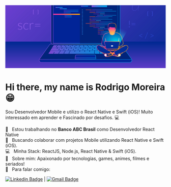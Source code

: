 <img width="auto" src="https://github.com/rodrigomoreir/rodrigomoreir/blob/main/developer-guide-blog-2.png" />

# Hi there, my name is Rodrigo Moreira 😁

Sou Desenvolvedor Mobile e utilizo o React Native e Swift (iOS)! 
Muito interessado em aprender e
Fascinado por desafios. :computer:

 :rocket:  &nbsp; Estou trabalhando no **Banco ABC Brasil** como Desenvolvedor React Native
 <br/> :purple_heart: &nbsp; Buscando colaborar com projetos Mobile utilizando React Native e Swift (iOS).
 <br/> :computer: &nbsp; Minha Stack: ReactJS, Node.js, React Native & Swift (iOS).
 <br/> 💬  &nbsp; Sobre mim: Apaixonado por tecnologias, games, animes, filmes e seriados!
 <br/> :email: &nbsp; Para falar comigo:
 
 [![Linkedin Badge](https://img.shields.io/badge/-RodrigoMoreira-blue?style=flat-square&logo=Linkedin&logoColor=white&link=https://www.linkedin.com/in/tgmarinho/)](https://www.linkedin.com/in/rodrigo-alves-moreira-ba3b9317b/) 
  | 
[![Gmail Badge](https://img.shields.io/badge/-rodrigoalvesm06@gmail.com-c14438?style=flat-square&logo=Gmail&logoColor=white&link=mailto:rodrigoalvesm06@gmail.com)](mailto:rodrigoalvesm06@gmail.com)

<!--
**rodrigomoreir/rodrigomoreir** is a ✨ _special_ ✨ repository because its `README.md` (this file) appears on your GitHub profile.

Here are some ideas to get you started:

- 🔭 I’m currently working on ...
- 🌱 I’m currently learning ...
- 👯 I’m looking to collaborate on ...
- 🤔 I’m looking for help with ...
- 💬 Ask me about ...
- 📫 How to reach me: ...
- 😄 Pronouns: ...
- ⚡ Fun fact: ...
-->
